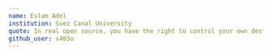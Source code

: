 ```yaml
---
name: Eslam Adel
institution: Suez Canal University
quote: In real open source, you have the right to control your own destiny. Linus Torvalds
github_user: s403o
---
```

